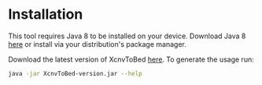 #  Installation
This tool requires Java 8 to be installed on your device. Download Java 8 
[here](http://www.oracle.com/technetwork/java/javase/downloads/jre8-downloads-2133155.html) 
or install via your distribution's package manager.

Download the latest version of XcnvToBed [here](https://github.com/biopet/xcnvtobed/releases/).
To generate the usage run:
```bash
java -jar XcnvToBed-version.jar --help
```